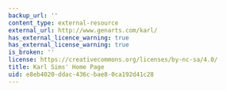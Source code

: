 ```yaml
---
backup_url: ''
content_type: external-resource
external_url: http://www.genarts.com/karl/
has_external_licence_warning: true
has_external_license_warning: true
is_broken: ''
license: https://creativecommons.org/licenses/by-nc-sa/4.0/
title: Karl Sims' Home Page
uid: e8eb4020-ddac-436c-bae8-0ca192d41c28
---
```

